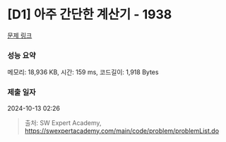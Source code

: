 # [D1] 아주 간단한 계산기 - 1938 

[문제 링크](https://swexpertacademy.com/main/code/problem/problemDetail.do?contestProbId=AV5PjsYKAMIDFAUq) 

### 성능 요약

메모리: 18,936 KB, 시간: 159 ms, 코드길이: 1,918 Bytes

### 제출 일자

2024-10-13 02:26



> 출처: SW Expert Academy, https://swexpertacademy.com/main/code/problem/problemList.do